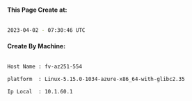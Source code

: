 
   
#### This Page Create at:

```bash

2023-04-02 - 07:30:46 UTC

```

#### Create By Machine:

```bash

Host Name : fv-az251-554

platform  : Linux-5.15.0-1034-azure-x86_64-with-glibc2.35

Ip Local  : 10.1.60.1

```

